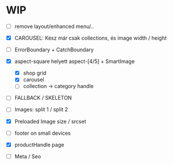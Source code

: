 # WIP
- [ ] remove layout/enhanced menu/..
- [x] CAROUSEL: Kész már csak collections, és image width / height
- [ ] ErrorBoundary + CatchBoundary

- [x] aspect-square helyett aspect-[4/5] + SmartImage
  - [x] shop grid
  - [x] carousel
  - [ ] collection -> category handle

- [ ] FALLBACK / SKELETON
- [ ] Images: split 1 / split 2
- [x] Preloaded Image size / srcset
- [ ] footer on small devices
- [x] productHandle page
- [ ] Meta / Seo

